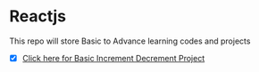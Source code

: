 # Reactjs
This repo will store Basic to Advance learning codes and projects


- [x] [Click here for Basic Increment Decrement Project](https://increment-ruhul.netlify.app/)
